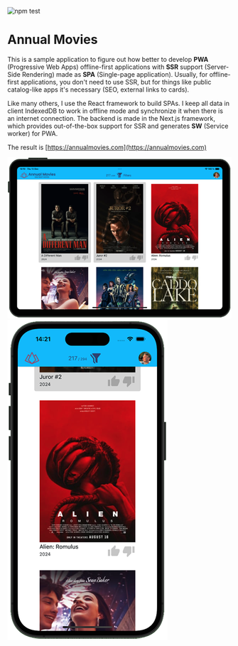 ![npm test](https://github.com/wholegroup/movie-app/actions/workflows/node.js.yml/badge.svg)

# Annual Movies

This is a sample application to figure out how better to develop **PWA** (Progressive Web Apps) offline-first applications with **SSR** support (Server-Side Rendering) made as **SPA** (Single-page application). 
Usually, for offline-first applications, you don't need to use SSR, but for things like public catalog-like apps it's necessary (SEO, external links to cards).

Like many others, I use the React framework to build SPAs. I keep all data in client IndexedDB to work in offline mode and synchronize it when there is an internet connection.
The backend is made in the Next.js framework, which provides out-of-the-box support for SSR and generates **SW** (Service worker) for PWA. 

The result is [https://annualmovies.com](https://annualmovies.com)

<img src="https://raw.githubusercontent.com/wholegroup/movie-app/refs/heads/main/public/noprecache/screenshot_02-landscape.png?ts=1734604738" width="800" title="Annual Movies application screenshot on iPad">


<img src="https://raw.githubusercontent.com/wholegroup/movie-app/refs/heads/main/public/noprecache/screenshot_01-portrait.png?ts=1734604738" width="360" title="Annual Movies application screenshot on iPhone">

